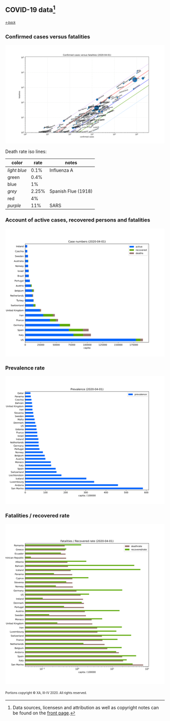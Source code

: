 ## COVID-19 data[^1]
<sub><sup>[*←back*][main]</sup></sub>


### Confirmed cases versus fatalities
![countrywise confirmed cases versus fatalities](./assets/images/cases-deaths-ll.svg)

Death rate iso lines:

color        | rate   | notes
------------ | ------ | ------
*light blue* |  0.1%  | Influenza A
green        |  0.4%  |
blue         |  1%    |
*grey*       |  2.25% | Spanish Flue (1918)
red          |  4%    |
*purple*     |  11%   | SARS


### Account of active cases, recovered persons and fatalities

![cases in total](./assets/images/cases.svg)


### Prevalence rate

![population relative prevalence](./assets/images/preval-r.svg)


### Fatalities / recovered rate

![population relative deaths / recovered](./assets/images/deaths-recov-rl.svg)



<sup><sub>Portions copyright © XA, III-IV 2020. All rights reserved.</sub></sup>

[^1]: Data sources, licensesn and attribution as well as copyright notes can be found on the [front page][main].

[main]: ./ "Data sources, licenses and attribution, copyright notes"
